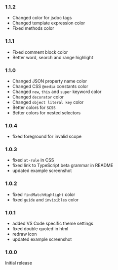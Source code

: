 ### 1.1.2
- Changed color for jsdoc tags
- Changed template expression color
- Fixed methods color

### 1.1.1
- Fixed comment block color
- Better word, search and range highlight

### 1.1.0
- Changed JSON property name color
- Changed CSS `@media` constants color
- Changed `new`, `this` and `super` keyword color
- Changed `decorator` color
- Changed `object literal key` color
- Better colors for `SCSS`
- Better colors for nested selectors

### 1.0.4

- fixed foreground for invalid scope

### 1.0.3

- fixed `at-rule` in CSS
- fixed link to TypeScript beta grammar in README
- updated example screenshot

### 1.0.2

- fixed `findMatchHighlight` color
- fixed `guide` and `invisibles` color

### 1.0.1

- added VS Code specific theme settings
- fixed double quoted in html
- redraw icon
- updated example screenshot

### 1.0.0

Initial release
